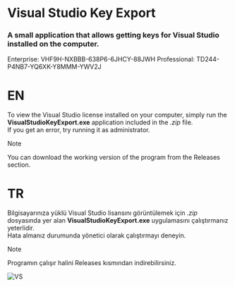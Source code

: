 # Visual Studio Key Export
### A small application that allows getting keys for Visual Studio installed on the computer.
Enterprise: VHF9H-NXBBB-638P6-6JHCY-88JWH
Professional: TD244-P4NB7-YQ6XK-Y8MMM-YWV2J

# EN
To view the Visual Studio license installed on your computer, simply run the **VisualStudioKeyExport.exe** application included in the _.zip_ file.\
If you get an error, try running it as administrator.
>[!NOTE]
>You can download the working version of the program from the Releases section.

# TR
Bilgisayarınıza yüklü Visual Studio lisansını görüntülemek için _.zip_ dosyasında yer alan **VisualStudioKeyExport.exe** uygulamasını çalıştırmanız yeterlidir.\
Hata almanız durumunda yönetici olarak çalıştırmayı deneyin.
>[!NOTE]
>Programın çalışır halini Releases kısmından indirebilirsiniz.

![VS](https://github.com/saitorhan/VisualStudioKeyExport/assets/6633924/80214a20-9186-411f-9689-856dcaddef77)
